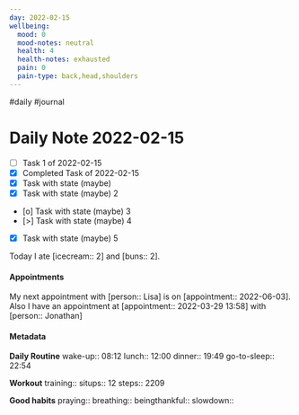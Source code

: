 ```yaml
---
day: 2022-02-15
wellbeing:
  mood: 0
  mood-notes: neutral
  health: 4
  health-notes: exhausted
  pain: 0
  pain-type: back,head,shoulders
---
```

#daily #journal

# Daily Note 2022-02-15

- [ ] Task 1 of 2022-02-15
- [x] Completed Task of 2022-02-15
- [x] Task with state (maybe)
- [x] Task with state (maybe) 2
- [o] Task with state (maybe) 3
- [>] Task with state (maybe) 4
- [x] Task with state (maybe) 5

Today I ate [icecream:: 2] and [buns:: 2].

#### Appointments
My next appointment with [person:: Lisa] is on [appointment:: 2022-06-03].
Also I have an appointment at [appointment:: 2022-03-29 13:58] with [person:: Jonathan]

#### Metadata

**Daily Routine**
wake-up:: 08:12
lunch:: 12:00
dinner:: 19:49
go-to-sleep:: 22:54

**Workout**
training:: 
situps:: 12
steps:: 2209

**Good habits**
praying:: 
breathing:: 
beingthankful:: 
slowdown:: 
